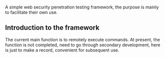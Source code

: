 A simple web security penetration testing framework, the purpose is mainly to facilitate their own use.

## Introduction to the framework

The current main function is to remotely execute commands. At present, the function is not completed, need to go through secondary development, here is just to make a record, convenient for subsequent use.

